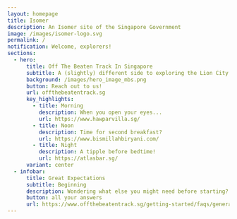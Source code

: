 ```yaml
---
layout: homepage
title: Isomer
description: An Isomer site of the Singapore Government
image: /images/isomer-logo.svg
permalink: /
notification: Welcome, explorers!
sections:
  - hero:
      title: Off The Beaten Track In Singapore
      subtitle: A (slightly) different side to exploring the Lion City
      background: /images/hero_image_mbs.png
      button: Reach out to us!
      url: offthebeatentrack.sg
      key_highlights:
        - title: Morning
          description: When you open your eyes...
          url: https://www.hawparvilla.sg/
        - title: Noon
          description: Time for second breakfast?
          url: https://www.bismillahbiryani.com/
        - title: Night
          description: A tipple before bedtime!
          url: https://atlasbar.sg/
      variant: center
  - infobar:
      title: Great Expectations
      subtitle: Beginning
      description: Wondering what else you might need before starting?
      button: all your answers
      url: https://www.offthebeatentrack.sg/getting-started/faqs/general/
---
```

